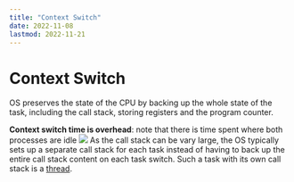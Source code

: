 ```yaml
---
title: "Context Switch"
date: 2022-11-08
lastmod: 2022-11-21
---
```

# Context Switch
OS preserves the state of the CPU by backing up the whole state of the task, including the call stack, storing registers and the program counter.

__Context switch time is overhead__: note that there is time spent where both processes are idle
![](https://i.imgur.com/7cFAtio.png)
As the call stack can be vary large, the OS typically sets up a separate call stack for each task instead of having to back up the entire call stack content on each task switch. Such a task with its own call stack is a [thread](Notes/Threads.md).
